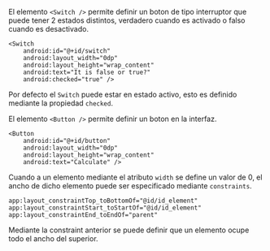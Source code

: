 El elemento `<Switch />` permite definir un boton de tipo interruptor que puede tener 2 estados distintos, verdadero cuando es activado o falso cuando es desactivado.

    <Switch
        android:id="@+id/switch"
        android:layout_width="0dp"
        android:layout_height="wrap_content"
        android:text="It is false or true?"
        android:checked="true" />

Por defecto el `Switch` puede estar en estado activo, esto es definido mediante la propiedad `checked`.

El elemento `<Button />` permite definir un boton en la interfaz.

    <Button
        android:id="@+id/button"
        android:layout_width="0dp"
        android:layout_height="wrap_content"
        android:text="Calculate" />

Cuando a un elemento mediante el atributo `width` se define un valor de 0, el ancho de dicho elemento puede ser especificado mediante `constraints`.

    app:layout_constraintTop_toBottomOf="@id/id_element"
    app:layout_constraintStart_toStartOf="@id/id_element"
    app:layout_constraintEnd_toEndOf="parent"

Mediante la constraint anterior se puede definir que un elemento ocupe todo el ancho del superior.